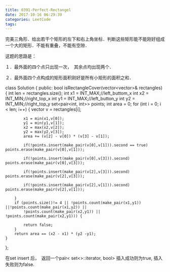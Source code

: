 ```yaml
---
title: 0391-Perfect-Rectangel
date: 2017-10-16 06:29:39
categories: LeetCode
tags:
---
```


完美三角形．给出若干个矩形的左下和右上角坐标．判断这些矩形能不能刚好组成一个大的矩形．不能有重叠，不能有空隙．



这题的思路是：

１．最外面的四个点只出现一次，　其余点均出现两个．

２．最外面四个点构成的矩形面积刚好是所有小矩形的面积之和．

class Solution {
public:
    bool isRectangleCover(vector<vector<int>>& rectangles) {
        int len = rectangles.size();
        int x1 = INT_MAX;//left_buttom_x
        int x2 = INT_MIN;//right_top_x
        int y1 = INT_MAX;//left_button_y
        int y2 = INT_MIN;//right_top_y
        set<pair<int, int>> points;
        int area = 0;
        for (int i = 0; i < len; i++) {
            vector<int> v = rectangles[i];
           
            x1 = min(x1,v[0]);
            y1 = min(y1,v[1]);
            x2 = max(x2,v[2]);
            y2 = max(y2,v[3]);
            area += (v[2] - v[0]) * (v[3] - v[1]);
            
            if(!points.insert(make_pair(v[0],v[1])).second == true) points.erase(make_pair(v[0],v[1]));
            
            if(!points.insert(make_pair(v[0],v[3])).second) points.erase(make_pair(v[0],v[3]));
            
            if(!points.insert(make_pair(v[2],v[3])).second) points.erase(make_pair(v[2],v[3]));
            
            if(!points.insert(make_pair(v[2],v[1])).second) points.erase(make_pair(v[2],v[1]));
            
        }
        if (points.size()!= 4 || !points.count(make_pair(x1,y1)) ||!points.count(make_pair(x1,y2)) || 
            !points.count(make_pair(x2,y1)) || !points.count(make_pair(x2,y1))) {
            
            return false;
        }
        return area == (x2 - x1) * (y2 -y1);
    }
};


在set insert 后，　返回一个pair< set<>::iterator, bool> 插入成功则为true, 插入失败则为false.








